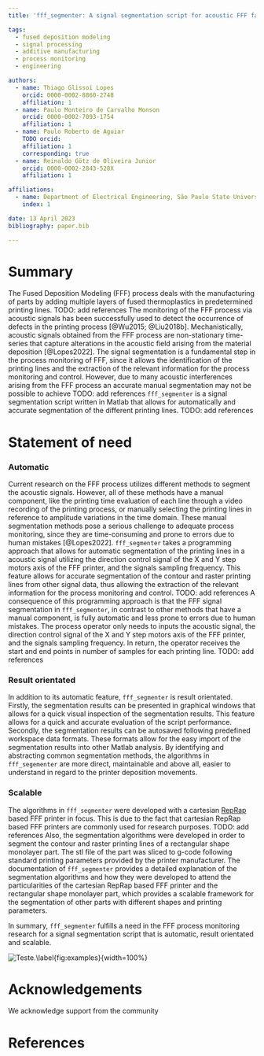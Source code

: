 ```yaml
---
title: 'fff_segmenter: A signal segmentation script for acoustic FFF fabrication data in Matlab'

tags:
  - fused deposition modeling
  - signal processing
  - additive manufacturing
  - process monitoring
  - engineering

authors:
  - name: Thiago Glissoi Lopes
    orcid: 0000-0002-8860-2748
    affiliation: 1
  - name: Paulo Monteiro de Carvalho Monson
    orcid: 0000-0002-7093-1754
    affiliation: 1
  - name: Paulo Roberto de Aguiar
    TODO orcid:
    affiliation: 1
    corresponding: true
  - name: Reinaldo Götz de Oliveira Junior
    orcid: 0000-0002-2843-528X
    affiliation: 1

affiliations:
  - name: Department of Electrical Engineering, São Paulo State University, Brazil
    index: 1

date: 13 April 2023 
bibliography: paper.bib 

---
```


# Summary
The Fused Deposition Modeling (FFF) process deals with the manufacturing of parts by adding multiple layers of fused thermoplastics in predetermined printing lines. TODO: add references
The monitoring of the FFF process via acoustic signals has been successfully used to detect the occurrence of defects in the printing process [@Wu2015; @Liu2018b]. 
Mechanistically, acoustic signals obtained from the FFF process are non-stationary time-series that capture alterations in the acoustic field arising from the material deposition [@Lopes2022]. 
The signal segmentation is a fundamental step in the process monitoring of FFF, since it allows the identification of the printing lines and the extraction of the relevant information for the process monitoring and control. However, due to many acoustic interferences arising from the FFF process an accurate manual segmentation may not be possible to achieve TODO: add references
`fff_segmenter` is a signal segmentation script written in Matlab that allows for automatically and accurate segmentation of the different printing lines. TODO: add references

# Statement of need

### Automatic

Current research on the FFF process utilizes different methods to segment the acoustic signals. However, all of these methods have a manual component,  like the printing time evaluation of each line through a video recording of the printing process, or manually selecting the printing lines in reference to amplitude variations in the time domain. These manual segmentation methods pose a serious challenge to adequate process monitoring, since they are time-consuming and prone to errors due to human mistakes [@Lopes2022].
`fff_segmenter` takes a programming approach that allows for automatic  segmentation of the printing lines in a acoustic signal utilizing the direction control signal of the X and Y step motors axis of the FFF printer, and the signals sampling frequency. This feature allows for accurate segmentation of the contour and raster printing lines from other signal data, thus allowing the extraction of the relevant information for the process monitoring and control. TODO: add references
A consequence of this programming approach is that the FFF signal segmentation in `fff_segmenter`, in contrast to other methods that have a manual component, is fully automatic and less prone to errors due to human mistakes. The process operator only needs to inputs the acoustic signal, the direction control signal of the X and Y step motors axis of the FFF printer, and the signals sampling frequency. In return, the operator receives the start and end points in number of samples for each printing line. TODO: add references

### Result orientated

In addition to its automatic feature, `fff_segmenter` is result orientated. Firstly, the segmentation results can be presented in graphical windows that allows for a quick visual inspection of the segmentation results. This feature allows for a quick and accurate evaluation of the script performance. Secondly, the segmentation results can be autosaved following predefined workspace data formats. These formats allow for the easy import of the segmentation results into other Matlab analysis. By identifying and abstracting common segmentation methods, the algorithms in `fff_segementer` are more direct, maintainable and above all, easier to understand in regard to the printer deposition movements.

### Scalable

The algorithms in `fff_segmenter` were developed with a cartesian [RepRap](https://reprap.org/wiki/RepRap) based FFF printer in focus. This is due to the fact that cartesian RepRap based FFF printers are commonly used for research purposes. TODO: add references
Also, the segmentation algorithms were developed in order to segment the contour and raster printing lines of a rectangular shape monolayer part. The stl file of the part was sliced to g-code following standard printing parameters provided by the printer manufacturer. The documentation of `fff_segmenter` provides a detailed explanation of the segmentation algorithms and how they were developed to attend the particularities of the cartesian RepRap based FFF printer and the rectangular shape monolayer part, which provides a scalable framework for the segmentation of other parts with different shapes and printing parameters. 

In summary, `fff_segmenter` fulfills a need in the FFF process monitoring research for a signal segmentation script that is automatic, result orientated and scalable.

![Teste.\label{fig:examples}](IMG_7577.png){width=100%}

# Acknowledgements
We acknowledge support from the community 

# References